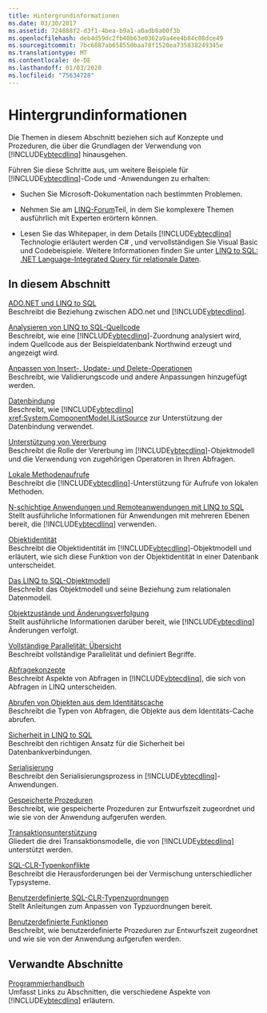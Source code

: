 ```yaml
---
title: Hintergrundinformationen
ms.date: 03/30/2017
ms.assetid: 724888f2-d3f1-4bea-b9a1-a0adb8a00f3b
ms.openlocfilehash: deb4d59dc2fb40b63e0362a9a4ee4b84c08dce49
ms.sourcegitcommit: 7bc6887ab658550baa78f1520ea735838249345e
ms.translationtype: MT
ms.contentlocale: de-DE
ms.lasthandoff: 01/03/2020
ms.locfileid: "75634728"
---
```

# <a name="background-information"></a>Hintergrundinformationen
Die Themen in diesem Abschnitt beziehen sich auf Konzepte und Prozeduren, die über die Grundlagen der Verwendung von [!INCLUDE[vbtecdlinq](../../../../../../includes/vbtecdlinq-md.md)] hinausgehen.  
  
 Führen Sie diese Schritte aus, um weitere Beispiele für [!INCLUDE[vbtecdlinq](../../../../../../includes/vbtecdlinq-md.md)]-Code und -Anwendungen zu erhalten:  
  
- Suchen Sie Microsoft-Dokumentation nach bestimmten Problemen.  
  
- Nehmen Sie am [LINQ-Forum](https://go.microsoft.com/fwlink/?LinkId=76488)Teil, in dem Sie komplexere Themen ausführlich mit Experten erörtern können.  
  
- Lesen Sie das Whitepaper, in dem Details [!INCLUDE[vbtecdlinq](../../../../../../includes/vbtecdlinq-md.md)] Technologie erläutert werden C# , und vervollständigen Sie Visual Basic und Codebeispiele. Weitere Informationen finden Sie unter [LINQ to SQL: .NET Language-Integrated Query für relationale Daten](https://go.microsoft.com/fwlink/?LinkId=93205).  
  
## <a name="in-this-section"></a>In diesem Abschnitt  
 [ADO.NET und LINQ to SQL](ado-net-and-linq-to-sql.md)  
 Beschreibt die Beziehung zwischen ADO.net und [!INCLUDE[vbtecdlinq](../../../../../../includes/vbtecdlinq-md.md)].  
  
 [Analysieren von LINQ to SQL-Quellcode](analyzing-linq-to-sql-source-code.md)  
 Beschreibt, wie eine [!INCLUDE[vbtecdlinq](../../../../../../includes/vbtecdlinq-md.md)]-Zuordnung analysiert wird, indem Quellcode aus der Beispieldatenbank Northwind erzeugt und angezeigt wird.  
  
 [Anpassen von Insert-, Update- und Delete-Operationen](customizing-insert-update-and-delete-operations.md)  
 Beschreibt, wie Validierungscode und andere Anpassungen hinzugefügt werden.  
  
 [Datenbindung](data-binding.md)  
 Beschreibt, wie [!INCLUDE[vbtecdlinq](../../../../../../includes/vbtecdlinq-md.md)] <xref:System.ComponentModel.IListSource> zur Unterstützung der Datenbindung verwendet.  
  
 [Unterstützung von Vererbung](inheritance-support.md)  
 Beschreibt die Rolle der Vererbung im [!INCLUDE[vbtecdlinq](../../../../../../includes/vbtecdlinq-md.md)]-Objektmodell und die Verwendung von zugehörigen Operatoren in Ihren Abfragen.  
  
 [Lokale Methodenaufrufe](local-method-calls.md)  
 Beschreibt die [!INCLUDE[vbtecdlinq](../../../../../../includes/vbtecdlinq-md.md)]-Unterstützung für Aufrufe von lokalen Methoden.  
  
 [N-schichtige Anwendungen und Remoteanwendungen mit LINQ to SQL](n-tier-and-remote-applications-with-linq-to-sql.md)  
 Stellt ausführliche Informationen für Anwendungen mit mehreren Ebenen bereit, die [!INCLUDE[vbtecdlinq](../../../../../../includes/vbtecdlinq-md.md)] verwenden.  
  
 [Objektidentität](object-identity.md)  
 Beschreibt die Objektidentität im [!INCLUDE[vbtecdlinq](../../../../../../includes/vbtecdlinq-md.md)]-Objektmodell und erläutert, wie sich diese Funktion von der Objektidentität in einer Datenbank unterscheidet.  
  
 [Das LINQ to SQL-Objektmodell](the-linq-to-sql-object-model.md)  
 Beschreibt das Objektmodell und seine Beziehung zum relationalen Datenmodell.  
  
 [Objektzustände und Änderungsverfolgung](object-states-and-change-tracking.md)  
 Stellt ausführliche Informationen darüber bereit, wie [!INCLUDE[vbtecdlinq](../../../../../../includes/vbtecdlinq-md.md)] Änderungen verfolgt.  
  
 [Vollständige Parallelität: Übersicht](optimistic-concurrency-overview.md)  
 Beschreibt vollständige Parallelität und definiert Begriffe.  
  
 [Abfragekonzepte](query-concepts.md)  
 Beschreibt Aspekte von Abfragen in [!INCLUDE[vbtecdlinq](../../../../../../includes/vbtecdlinq-md.md)], die sich von Abfragen in LINQ unterscheiden.  
  
 [Abrufen von Objekten aus dem Identitätscache](retrieving-objects-from-the-identity-cache.md)  
 Beschreibt die Typen von Abfragen, die Objekte aus dem Identitäts-Cache abrufen.  
  
 [Sicherheit in LINQ to SQL](security-in-linq-to-sql.md)  
 Beschreibt den richtigen Ansatz für die Sicherheit bei Datenbankverbindungen.  
  
 [Serialisierung](serialization.md)  
 Beschreibt den Serialisierungsprozess in [!INCLUDE[vbtecdlinq](../../../../../../includes/vbtecdlinq-md.md)]-Anwendungen.  
  
 [Gespeicherte Prozeduren](stored-procedures.md)  
 Beschreibt, wie gespeicherte Prozeduren zur Entwurfszeit zugeordnet und wie sie von der Anwendung aufgerufen werden.  
  
 [Transaktionsunterstützung](transaction-support.md)  
 Gliedert die drei Transaktionsmodelle, die von [!INCLUDE[vbtecdlinq](../../../../../../includes/vbtecdlinq-md.md)] unterstützt werden.  
  
 [SQL-CLR-Typenkonflikte](sql-clr-type-mismatches.md)  
 Beschreibt die Herausforderungen bei der Vermischung unterschiedlicher Typsysteme.  
  
 [Benutzerdefinierte SQL-CLR-Typenzuordnungen](sql-clr-custom-type-mappings.md)  
 Stellt Anleitungen zum Anpassen von Typzuordnungen bereit.  
  
 [Benutzerdefinierte Funktionen](user-defined-functions.md)  
 Beschreibt, wie benutzerdefinierte Prozeduren zur Entwurfszeit zugeordnet und wie sie von der Anwendung aufgerufen werden.  
  
## <a name="related-sections"></a>Verwandte Abschnitte  
 [Programmierhandbuch](programming-guide.md)  
 Umfasst Links zu Abschnitten, die verschiedene Aspekte von [!INCLUDE[vbtecdlinq](../../../../../../includes/vbtecdlinq-md.md)] erläutern.
